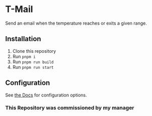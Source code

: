 # T-Mail

Send an email when the temperature reaches or exits a given range.

## Installation

1.  Clone this repository
2.  Run `pnpm i`
3.  Run `pnpm run build`
4.  Run `pnpm run start`

## Configuration

See [the Docs](https://tmail.aspy.dev) for configuration options.

### This Repository was commissioned by my manager
